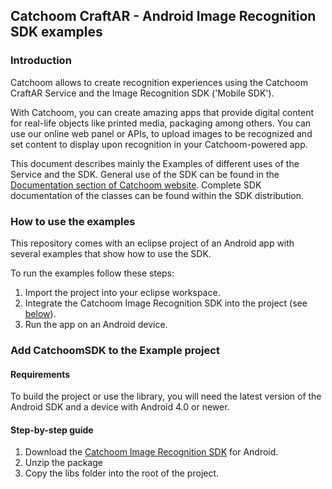 ## Catchoom CraftAR - Android Image Recognition SDK examples

### Introduction

Catchoom allows to create recognition experiences using the Catchoom CraftAR Service and the Image Recognition SDK ('Mobile SDK').

With Catchoom, you can create amazing apps that provide digital content
for real-life objects like printed media, packaging among others. You
can use our online web panel or APIs, to upload images to be recognized and set
content to display upon recognition in your Catchoom-powered app.

This document describes mainly the Examples of different uses of the Service and the SDK.
General use of the SDK can be found in the [Documentation section of Catchoom website](http://catchoom.com/documentation/sdk/android-image-recognition-sdk/). Complete SDK documentation of the classes can be found within the SDK distribution.

### How to use the examples

This repository comes with an eclipse project of an Android app with several
examples that show how to use the SDK.

To run the examples follow these steps:
 1.  Import the project into your eclipse workspace.
 2.  Integrate the Catchoom Image Recognition SDK into the project (see [below](#step-by-step-guide)).
 3.  Run the app on an Android device.

### Add CatchoomSDK to the Example project

#### Requirements

To build the project or use the library, you will need the latest version of the Android
SDK and a device with Android 4.0 or newer.

#### Step-by-step guide
1.  Download the [Catchoom Image Recognition SDK](http://catchoom.com/documentation/sdk/android-image-recognition-sdk/) for Android.
2.  Unzip the package
3.  Copy the libs folder into the root of the project.
